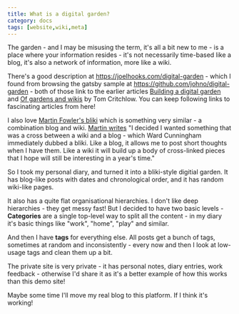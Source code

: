 ```yaml
---
title: What is a digital garden?
category: docs
tags: [website,wiki,meta]
---
```


The garden - and I may be misusing the term, it's all a bit new to me - is a place where your information resides - it's not necessarily time-based like a blog, it's also a network of information, more like a wiki.

There's a good description at <https://joelhooks.com/digital-garden> - which I found from browsing the gatsby sample at <https://github.com/johno/digital-garden> - both of those link to the earlier articles [Building a digital garden](https://tomcritchlow.com/2019/02/17/building-digital-garden/) and [Of gardens and wikis](https://tomcritchlow.com/2018/10/10/of-gardens-and-wikis/) by Tom Critchlow.  You can keep following links to fascinating articles from here!

I also love [Martin Fowler's bliki](https://www.martinfowler.com/bliki) which is something very similar - a combination blog and wiki.  [Martin writes](https://www.martinfowler.com/bliki/WhatIsaBliki.html) "I decided I wanted something that was a cross between a wiki and a blog - which Ward Cunningham immediately dubbed a bliki. Like a blog, it allows me to post short thoughts when I have them. Like a wiki it will build up a body of cross-linked pieces that I hope will still be interesting in a year's time."

So I took my personal diary, and turned it into a bliki-style digitial garden.  It has blog-like posts with dates and chronological order, and it has random wiki-like pages.

It also has a quite flat organisational hierarchies.  I don't like deep hierarchies - they get messy fast!  But I decided to have two basic levels - **Categories** are a single top-level way to split all the content - in my diary it's basic things like "work", "home", "play" and similar.

And then I have **tags** for everything else.  All posts get a bunch of tags, sometimes at random and inconsistently - every now and then I look at low-usage tags and clean them up a bit.

The private site is very private - it has personal notes, diary entries, work feedback - otherwise I'd share it as it's a better example of how this works than this demo site!

Maybe some time I'll move my real blog to this platform.  If I think it's working!
